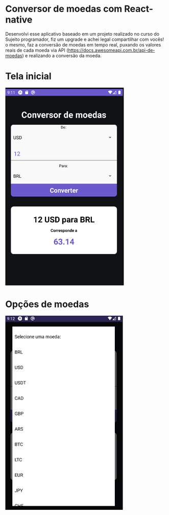 # Conversor de moedas com React-native
Desenvolvi esse aplicativo baseado em um projeto realizado no curso do Sujeito programador, fiz um upgrade e achei legal compartilhar com vocês! o mesmo, faz a conversão de moedas em tempo real, puxando os valores reais de cada moeda via API (https://docs.awesomeapi.com.br/api-de-moedas) e realizando a conversão da moeda. 

# Tela inicial

![1](1.png)

# Opções de moedas

![2](2.png)
